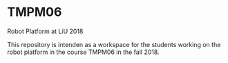 # TMPM06
Robot Platform at LiU 2018

This repository is intenden as a workspace for the students working on the robot platform in the course TMPM06 in the fall 2018. 

